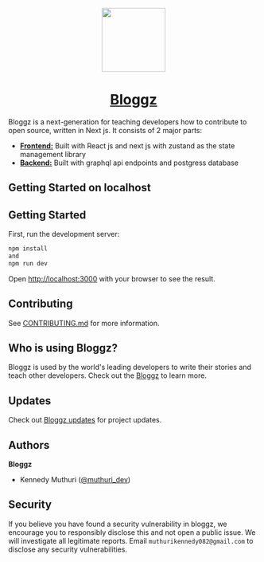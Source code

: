 <p align="center">
  <a href="https://bloggz.vercel.app/">
    <picture>
      <source media="(prefers-color-scheme: dark)" srcset="https://res.cloudinary.com/dhwehpegh/image/upload/v1708015134/logo_h4jlqv.png">
      <img src="https://res.cloudinary.com/dhwehpegh/image/upload/v1708015134/logo_h4jlqv.png" height="128">
    </picture>
    <h1 align="center">Bloggz</h1>
  </a>
</p>

Bloggz is a next-generation for teaching developers how to contribute to open source, written in Next js. It consists of 2 major parts:

- [**Frontend:**]() Built with React js and next js with zustand as the state management library
- [**Backend:**]() Built with graphql api endpoints and postgress database

## Getting Started on localhost

## Getting Started

First, run the development server:

```bash
npm install 
and
npm run dev
```

Open [http://localhost:3000](http://localhost:3000) with your browser to see the result.

## Contributing

See [CONTRIBUTING.md](./CONTRIBUTING.md) for more information.

## Who is using Bloggz?

Bloggz is used by the world's leading developers to write their stories and teach other developers. Check out the [Bloggz](https://bloggz.vercel.app/) to learn more.

## Updates

Check out [Bloggz updates](https://bloggz.vercel.app/) for project updates.

## Authors

**Bloggz**

- Kennedy Muthuri ([@muthuri_dev](https://twitter.com/muthuri_dev))

## Security

If you believe you have found a security vulnerability in bloggz, we encourage you to responsibly disclose this and not open a public issue. We will investigate all legitimate reports. Email `muthurikennedy082@gmail.com` to disclose any security vulnerabilities.
